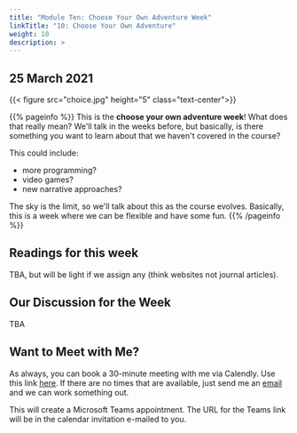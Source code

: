 ```yaml
---
title: "Module Ten: Choose Your Own Adventure Week"
linkTitle: "10: Choose Your Own Adventure"
weight: 10
description: >
---
```

## 25 March 2021


{{< figure src="choice.jpg" height="5" class="text-center">}}

{{% pageinfo %}}
This is the **choose your own adventure week**! What does that really mean? We'll talk in the weeks before, but basically, is there something you want to learn about that we haven't covered in the course? 

This could include:

- more programming?
- video games?
- new narrative approaches?

The sky is the limit, so we'll talk about this as the course evolves. Basically, this is a week where we can be flexible and have some fun.
{{% /pageinfo %}}

## Readings for this week

TBA, but will be light if we assign any (think websites not journal articles).

## Our Discussion for the Week

TBA

## Want to Meet with Me?

As always, you can book a 30-minute meeting with me via Calendly. Use this link [here](https://calendly.com/i2millig/30min). If there are no times that are available, just send me an [email](mailto:i2millig@uwaterloo.ca) and we can work something out. 

This will create a Microsoft Teams appointment. The URL for the Teams link will be in the calendar invitation e-mailed to you.